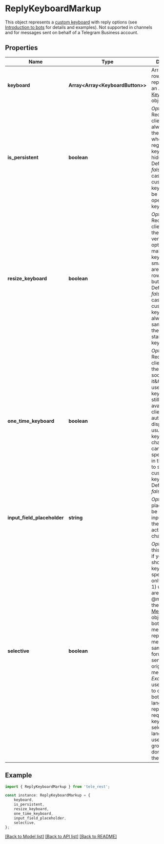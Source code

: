 # ReplyKeyboardMarkup

This object represents a [custom keyboard](https://core.telegram.org/bots/features#keyboards) with reply options (see [Introduction to bots](https://core.telegram.org/bots/features#keyboards) for details and examples). Not supported in channels and for messages sent on behalf of a Telegram Business account.

## Properties

Name | Type | Description | Notes
------------ | ------------- | ------------- | -------------
**keyboard** | **Array&lt;Array&lt;KeyboardButton&gt;&gt;** | Array of button rows, each represented by an Array of [KeyboardButton](https://core.telegram.org/bots/api/#keyboardbutton) objects | [default to undefined]
**is_persistent** | **boolean** | *Optional*. Requests clients to always show the keyboard when the regular keyboard is hidden. Defaults to *false*, in which case the custom keyboard can be hidden and opened with a keyboard icon. | [optional] [default to false]
**resize_keyboard** | **boolean** | *Optional*. Requests clients to resize the keyboard vertically for optimal fit (e.g., make the keyboard smaller if there are just two rows of buttons). Defaults to *false*, in which case the custom keyboard is always of the same height as the app\&#39;s standard keyboard. | [optional] [default to false]
**one_time_keyboard** | **boolean** | *Optional*. Requests clients to hide the keyboard as soon as it\&#39;s been used. The keyboard will still be available, but clients will automatically display the usual letter-keyboard in the chat - the user can press a special button in the input field to see the custom keyboard again. Defaults to *false*. | [optional] [default to false]
**input_field_placeholder** | **string** | *Optional*. The placeholder to be shown in the input field when the keyboard is active; 1-64 characters | [optional] [default to undefined]
**selective** | **boolean** | *Optional*. Use this parameter if you want to show the keyboard to specific users only. Targets: 1) users that are @mentioned in the *text* of the [Message](https://core.telegram.org/bots/api/#message) object; 2) if the bot\&#39;s message is a reply to a message in the same chat and forum topic, sender of the original message.    *Example:* A user requests to change the bot\&#39;s language, bot replies to the request with a keyboard to select the new language. Other users in the group don\&#39;t see the keyboard. | [optional] [default to undefined]

## Example

```typescript
import { ReplyKeyboardMarkup } from 'tele_rest';

const instance: ReplyKeyboardMarkup = {
    keyboard,
    is_persistent,
    resize_keyboard,
    one_time_keyboard,
    input_field_placeholder,
    selective,
};
```

[[Back to Model list]](../README.md#documentation-for-models) [[Back to API list]](../README.md#documentation-for-api-endpoints) [[Back to README]](../README.md)
